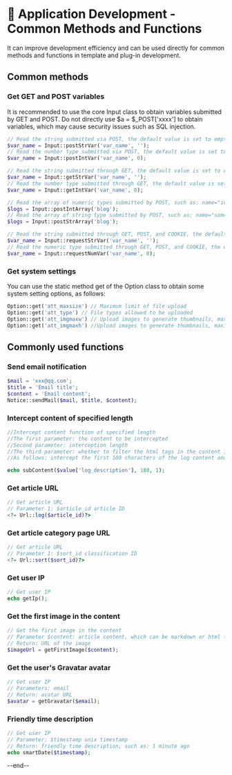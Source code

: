 # &#x1F95D; Application Development - Common Methods and Functions

It can improve development efficiency and can be used directly for common methods and functions in template and plug-in development.

## Common methods

### Get GET and POST variables

It is recommended to use the core Input class to obtain variables submitted by GET and POST. Do not directly use $a = $_POST['xxxx'] to obtain variables, which may cause security issues such as SQL injection.

```php
// Read the string submitted via POST, the default value is set to empty
$var_name = Input::postStrVar('var_name', '');
// Read the number type submitted via POST, the default value is set to 0
$var_name = Input::postIntVar('var_name', 0);

// Read the string submitted through GET, the default value is set to empty
$var_name = Input::getStrVar('var_name', '');
// Read the number type submitted through GET, the default value is set to 0
$var_name = Input::getIntVar('var_name', 0);

// Read the array of numeric types submitted by POST, such as: name="ids[]", the default value is: []
$logs = Input::postIntArray('blog');
// Read the array of string type submitted by POST, such as: name="someting[]", the default value is: []
$logs = Input::postStrArray('blog');

// Read the string submitted through GET, POST, and COOKIE, the default value is set to empty
$var_name = Input::requestStrVar('var_name', '');
// Read the numeric type submitted through GET, POST, and COOKIE, the default value is set to 0
$var_name = Input::requestNumVar('var_name', 0);
```

### Get system settings

You can use the static method get of the Option class to obtain some system setting options, as follows:

```php
Option::get('att_maxsize') // Maximum limit of file upload
Option::get('att_type') // File types allowed to be uploaded
Option::get('att_imgmaxw') // Upload images to generate thumbnails, maximum size: width
Option::get('att_imgmaxh') //Upload images to generate thumbnails, maximum size: high
```

## Commonly used functions

### Send email notification

```php
$mail = 'xxx@qq.com';
$title = 'Email title';
$content = 'Email content';
Notice::sendMail($mail, $title, $content);
```

### Intercept content of specified length

```php
//Intercept content function of specified length
//The first parameter: the content to be intercepted
//Second parameter: interception length
//The third parameter: whether to filter the html tags in the content 1 to filter 0 not to filter
//As follows: intercept the first 180 characters of the log content and filter the html tags

echo subContent($value['log_description'], 180, 1);

```

### Get article URL

```php
// Get article URL
// Parameter 1: $article_id article ID
<?= Url::log($article_id)?>
```

### Get article category page URL

```php
// Get article URL
// Parameter 1: $sort_id classification ID
<?= Url::sort($sort_id)?>
```

### Get user IP

```php
// Get user IP
echo getIp();
```

### Get the first image in the content

```php
// Get the first image in the content
// Parameter $content: article content, which can be markdown or html format content
// Return: URL of the image
$imageUrl = getFirstImage($content);
```

### Get the user's Gravatar avatar

```php
// Get user IP
// Parameters: email
// Return: avatar URL
$avatar = getGravatar($email);
```

### Friendly time description

```php
// Get user IP
// Parameter: $timestamp unix timestamp
// Return: friendly time description, such as: 1 minute ago
echo smartDate($timestamp);
```

--end--